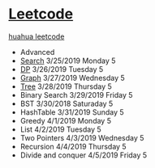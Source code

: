 # [Leetcode](https://leetcode.com/problemset/all/) 
 [huahua leetcode](https://docs.google.com/spreadsheets/d/1SbpY-04Cz8EWw3A_LBUmDEXKUMO31DBjfeMoA0dlfIA/edit?ts=5c91956a#gid=126913158)
* Advanced
* [Search](https://github.com/xliu117/Leetcode/tree/master/Search) 3/25/2019 Monday 5
* [DP](https://github.com/xliu117/Leetcode/tree/master/DP) 3/26/2019 Tuesday 5
* [Graph](https://github.com/xliu117/Leetcode/blob/master/Graph/readme.md) 3/27/2019 Wednesday 5
* [Tree](https://github.com/xliu117/Leetcode/tree/master/Tree) 3/28/2019 Thursday 5
* Binary Search 3/29/2019 Friday 5
* BST 3/30/2018 Saturaday 5
* HashTable 3/31/2019 Sunday 5
* Greedy 4/1/2019 Monday 5
* List 4/2/2019 Tuesday 5
* Two Pointers 4/3/2019 Wednesday 5
* Recursion 4/4/2019 Thursday 5
* Divide and conquer 4/5/2019 Friday 5


		
